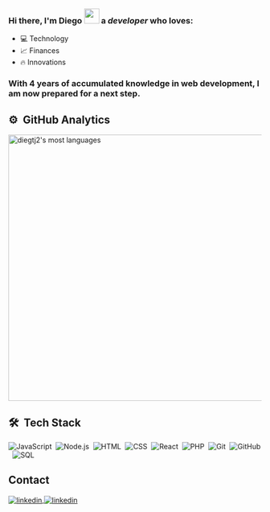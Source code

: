 ### Hi there, I'm Diego <img src="https://raw.githubusercontent.com/kaueMarques/kaueMarques/master/hi.gif" height="30px" style="max-width: 100%; display: inline-block;" data-target="animated-image.originalImage"> a *developer* who loves:
- 💻 Technology
- 📈 Finances
- 🔥 Innovations

### With 4 years of accumulated knowledge in web development, I am now prepared for a next step.

## ⚙️ &nbsp;GitHub Analytics
<img width="530em" src="https://github-readme-stats.vercel.app/api/top-langs/?username=diegtj2&layout=compact&theme=vision-friendly-dark" alt="diegtj2's most languages"/>

## 🛠 &nbsp;Tech Stack

![JavaScript](https://img.shields.io/badge/-JavaScript-05122A?style=flat&logo=javascript)&nbsp;
![Node.js](https://img.shields.io/badge/-Node.js-05122A?style=flat&logo=node.js)&nbsp;
![HTML](https://img.shields.io/badge/-HTML-05122A?style=flat&logo=HTML5)&nbsp;
![CSS](https://img.shields.io/badge/-CSS-05122A?style=flat&logo=CSS3&logoColor=1572B6)&nbsp;
![React](https://img.shields.io/badge/-React-05122A?style=flat&logo=react)&nbsp;
![PHP](https://img.shields.io/badge/-PHP-05122A?style=flat&logo=php)&nbsp;
![Git](https://img.shields.io/badge/-Git-05122A?style=flat&logo=git)&nbsp;
![GitHub](https://img.shields.io/badge/-GitHub-05122A?style=flat&logo=github)&nbsp;
![SQL](https://img.shields.io/badge/-SQL-05122A?style=flat&logo=mysql)&nbsp;

## Contact

<p>
  <a href="https://www.linkedin.com/in/diego-janu%C3%A1rio-67276515b/" target="_blank">
    <img align="center" src="https://img.shields.io/badge/-DiegoJanuario-05122A?style=flat&logo=linkedin" alt="linkedin"/>
  </a>
  
  <a href="mailto:dtjanuario@gmail.com" target="_blank">
    <img align="center" src="https://img.shields.io/badge/-dtjanuario@gmail.com-05122A?style=flat&logo=gmail" alt="linkedin"/>
  </a>
</p>
